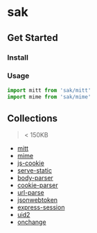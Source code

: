 # sak

## Get Started

### Install

### Usage

```js
import mitt from 'sak/mitt'
import mime from 'sak/mime'


```


## Collections

> < 150KB

- [mitt](https://www.npmjs.com/package/mitt)
- [mime](https://www.npmjs.com/package/mime)
- [js-cookie](https://www.npmjs.com/package/js-cookie)
- [serve-static](https://www.npmjs.com/package/serve-static)
- [body-parser](https://www.npmjs.com/package/body-parser)
- [cookie-parser](https://www.npmjs.com/package/cookie-parser)
- [url-parse](https://www.npmjs.com/package/url-parse)
- [jsonwebtoken](https://www.npmjs.com/package/jsonwebtoken)
- [express-session](https://www.npmjs.com/package/express-session)
- [uid2](https://www.npmjs.com/package/uid2)
- [onchange](https://www.npmjs.com/package/onchange)
